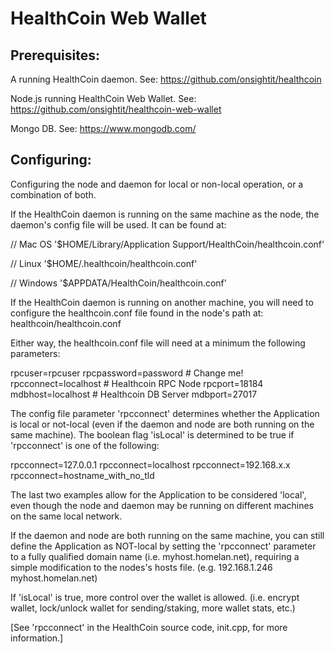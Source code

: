 # HealthCoin Web Wallet


## Prerequisites:

A running HealthCoin daemon. See:
 https://github.com/onsightit/healthcoin

Node.js running HealthCoin Web Wallet. See:
 https://github.com/onsightit/healthcoin-web-wallet

Mongo DB. See:
 https://www.mongodb.com/


## Configuring:

Configuring the node and daemon for local or non-local operation, or a combination of both.

If the HealthCoin daemon is running on the same machine as the node, the daemon's config file will be used. It can be found at:

 // Mac OS
 '$HOME/Library/Application Support/HealthCoin/healthcoin.conf'

 // Linux
 '$HOME/.healthcoin/healthcoin.conf'

 // Windows
 '$APPDATA/HealthCoin/healthcoin.conf'

If the HealthCoin daemon is running on another machine, you will need to configure the healthcoin.conf file found in the node's path at: healthcoin/healthcoin.conf

Either way, the healthcoin.conf file will need at a minimum the following parameters:

rpcuser=rpcuser
rpcpassword=password  # Change me!
rpcconnect=localhost  # Healthcoin RPC Node
rpcport=18184
mdbhost=localhost     # Healthcoin DB Server
mdbport=27017

The config file parameter 'rpcconnect' determines whether the Application is local or not-local (even if the daemon and node are both running on the same machine). The boolean flag 'isLocal' is determined to be true if 'rpcconnect' is one of the following:

rpcconnect=127.0.0.1
rpcconnect=localhost
rpcconnect=192.168.x.x
rpcconnect=hostname_with_no_tld

The last two examples allow for the Application to be considered 'local', even though the node and daemon may be running on different machines on the same local network.

If the daemon and node are both running on the same machine, you can still define the Application as NOT-local by setting the 'rpcconnect' parameter to a fully qualified domain name (i.e. myhost.homelan.net), requiring a simple modification to the nodes's hosts file. (e.g. 192.168.1.246 myhost.homelan.net)

If 'isLocal' is true, more control over the wallet is allowed. (i.e. encrypt wallet, lock/unlock wallet for sending/staking, more wallet stats, etc.)

[See 'rpcconnect' in the HealthCoin source code, init.cpp, for more information.]
